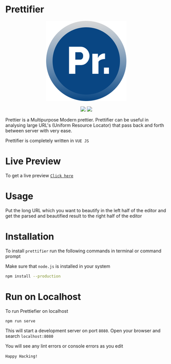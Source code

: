 # Prettifier

<p align="center">
<img src="./public/prettifier-logo.png">
</p>

<p align="center"><img src="https://img.shields.io/cocoapods/metrics/doc-percent/A?color=blue&style=for-the-badge" />
<img src="https://img.shields.io/github/license/himanshu12345yadav/Prettifier?logo=Prettifier&style=for-the-badge" />
</p>
Prettier is a Multipurpose Modern prettier. Prettifier can be useful in analysing large URL's (Uniform Resource Locator) that pass back and forth between server with very ease.

Prettifier is completely written in `VUE JS`

# Live Preview

To get a live preview [`Click here`](https://himanshu12345yadav.github.io/Prettifier)

# Usage

Put the long URL which you want to beautify in the left half of the editor and get the parsed and beautified result to the right half of the editor

# Installation

To install `prettifier` run the following commands in terminal or command prompt

Make sure that `node.js` is installed in your system

```bash
npm install --production
```

# Run on Localhost

To run Prettiefier on localhost

```bash
npm run serve
```

This will start a development server on port `8080`. Open your browser and search `localhost:8080`

You will see any lint errors or console errors as you edit

`Happy Hacking!`

